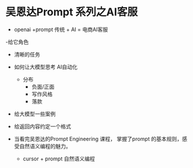 # 吴恩达Prompt 系列之AI客服

- openai +prompt
  传统 + AI = 电商AI客服

-给它角色
- 清晰的任务
- 如何让大模型思考   AI自动化
  - 分布
    - 负面/正面
    - 写作风格
    - 落款
- 给大模型一些案例
- 给返回内容约定一个格式

- 当看完吴恩达的Prompt Engineering 课程， 掌握了prompt 的基本规则，感受自然语义编程的魅力。
  - cursor + prompt 自然语义编程
  
  